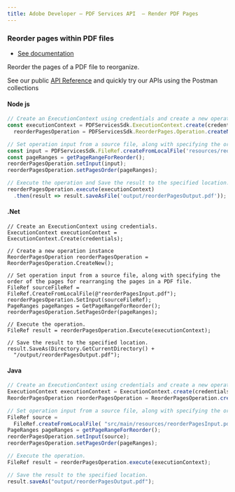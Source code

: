 ```yaml
---
title: Adobe Developer — PDF Services API  — Render PDF Pages
---
```


<TextBlock slots="heading, buttons, text, text1" hasCodeBlock  theme="dark" className="bgBlue link"/>

### Reorder pages within PDF files

- [See documentation](/document-services/docs/overview/pdf-services-api/howtos/reorder-pages/)

Reorder the pages of a PDF file to reorganize.

See our public [API Reference](https://documentcloud.adobe.com/document-services/index.html#post-combinePDF) and quickly try our APIs using the Postman collections


<CodeBlock slots="heading, code" repeat="3" languages="js,.net,java" />

#### Node js

```js
// Create an ExecutionContext using credentials and create a new operation instance.
const executionContext = PDFServicesSdk.ExecutionContext.create(credentials),
  reorderPagesOperation = PDFServicesSdk.ReorderPages.Operation.createNew();

// Set operation input from a source file, along with specifying the order of the pages for rearranging the pages in a PDF file.
const input = PDFServicesSdk.FileRef.createFromLocalFile('resources/reorderPagesInput.pdf');
const pageRanges = getPageRangeForReorder();
reorderPagesOperation.setInput(input);
reorderPagesOperation.setPagesOrder(pageRanges);

// Execute the operation and Save the result to the specified location.
reorderPagesOperation.execute(executionContext)
  .then(result => result.saveAsFile('output/reorderPagesOutput.pdf'));
```

#### .Net

```clike
// Create an ExecutionContext using credentials.
ExecutionContext executionContext = ExecutionContext.Create(credentials);

// Create a new operation instance
ReorderPagesOperation reorderPagesOperation = ReorderPagesOperation.CreateNew();

// Set operation input from a source file, along with specifying the order of the pages for rearranging the pages in a PDF file.
FileRef sourceFileRef = FileRef.CreateFromLocalFile(@"reorderPagesInput.pdf");
reorderPagesOperation.SetInput(sourceFileRef);
PageRanges pageRanges = GetPageRangeForReorder();
reorderPagesOperation.SetPagesOrder(pageRanges);

// Execute the operation.
FileRef result = reorderPagesOperation.Execute(executionContext);

// Save the result to the specified location.
result.SaveAs(Directory.GetCurrentDirectory() +
  "/output/reorderPagesOutput.pdf");
```

#### Java

```javascript
// Create an ExecutionContext using credentials and create a new operation instance.
ExecutionContext executionContext = ExecutionContext.create(credentials);
ReorderPagesOperation reorderPagesOperation = ReorderPagesOperation.createNew();

// Set operation input from a source file, along with specifying the order of the pages for rearranging the pages in a PDF file.
FileRef source =
  FileRef.createFromLocalFile( "src/main/resources/reorderPagesInput.pdf" );
PageRanges pageRanges = getPageRangeForReorder();
reorderPagesOperation.setInput(source);
reorderPagesOperation.setPagesOrder(pageRanges);

// Execute the operation.
FileRef result = reorderPagesOperation.execute(executionContext);

// Save the result to the specified location.
result.saveAs("output/reorderPagesOutput.pdf");
```